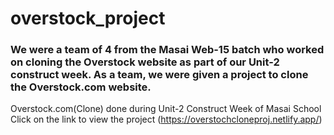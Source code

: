 # overstock_project

### We were a team of 4 from the Masai Web-15 batch who worked on cloning the Overstock website as part of our Unit-2 construct week. As a team, we were given a project to clone the Overstock.com website.
Overstock.com(Clone) done during Unit-2 Construct Week of Masai School 
Click on the link to view the project (https://overstochcloneproj.netlify.app/)
